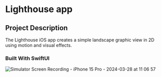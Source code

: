 # Lighthouse app

## Project Description
The Lighthouse iOS app creates a simple landscape graphic view in 2D using motion and visual effects.

### Built With SwiftUI

![Simulator Screen Recording - iPhone 15 Pro - 2024-03-28 at 11 06 57](https://github.com/tatiana-kn/Lighthouse/assets/123388284/c49a0b27-f655-4a62-b7ed-d96d74073365)
